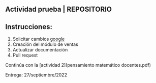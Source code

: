 ## Actividad prueba | REPOSITORIO

## Instrucciones:

1. Solicitar cambios [google](https://www.google.com.mx/?hl=es-419)
2. Creación del módulo de ventas
3. Actualizar documentación
4. Pull request

Continúa con la [actividad 2](pensamiento matemático docentes.pdf)

Entrega: 27/septiembre/2022
